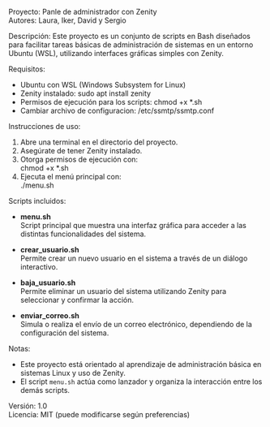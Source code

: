 Proyecto: Panle de administrador con Zenity  
Autores: Laura, Iker, David y Sergio

Descripción:
Este proyecto es un conjunto de scripts en Bash diseñados para facilitar tareas básicas de administración de sistemas en un entorno Ubuntu (WSL), utilizando interfaces gráficas simples con Zenity.

Requisitos:
- Ubuntu con WSL (Windows Subsystem for Linux)
- Zenity instalado: sudo apt install zenity
- Permisos de ejecución para los scripts: chmod +x *.sh
- Cambiar archivo de configuracion: /etc/ssmtp/ssmtp.conf

Instrucciones de uso:
1. Abre una terminal en el directorio del proyecto.
2. Asegúrate de tener Zenity instalado.
3. Otorga permisos de ejecución con:  
   chmod +x *.sh
4. Ejecuta el menú principal con:  
   ./menu.sh

Scripts incluidos:

- **menu.sh**  
  Script principal que muestra una interfaz gráfica para acceder a las distintas funcionalidades del sistema.

- **crear_usuario.sh**  
  Permite crear un nuevo usuario en el sistema a través de un diálogo interactivo.

- **baja_usuario.sh**  
  Permite eliminar un usuario del sistema utilizando Zenity para seleccionar y confirmar la acción.

- **enviar_correo.sh**  
  Simula o realiza el envío de un correo electrónico, dependiendo de la configuración del sistema.

Notas:
- Este proyecto está orientado al aprendizaje de administración básica en sistemas Linux y uso de Zenity.
- El script `menu.sh` actúa como lanzador y organiza la interacción entre los demás scripts.

Versión: 1.0  
Licencia: MIT (puede modificarse según preferencias)
